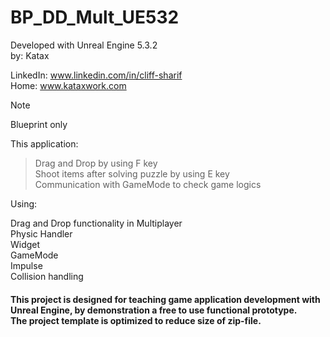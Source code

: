 # BP_DD_Mult_UE532
Developed with Unreal Engine 5.3.2 <br> 
by: Katax 
 
LinkedIn: www.linkedin.com/in/cliff-sharif<br> 
Home: www.kataxwork.com<br> 

> [!NOTE]
> Blueprint only

This application:

> Drag and Drop by using F key  <br> 
> Shoot items after solving puzzle by using E key  <br> 
> Communication with GameMode to check game logics  <br> 


Using:
 
Drag and Drop functionality in Multiplayer <br> 
Physic Handler <br> 
Widget <br> 
GameMode  <br> 
Impulse  <br> 
Collision handling  <br> 

<h4><strong>This project is designed for teaching game application development with Unreal Engine, by demonstration a free to use functional prototype.</strong><br>The project template is optimized to reduce size of zip-file.<br>  </h4>

